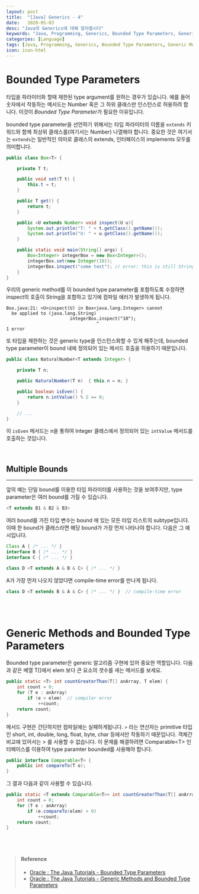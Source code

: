 ```yaml
---
layout: post
title:  "[Java] Generics - 4"
date:   2020-05-03
desc: "Java의 Generics에 대해 알아봅시다"
keywords: "Java, Programming, Generics, Bounded Type Parameters, Generic Methods and Bounded Type Parameters"
categories: [Language]
tags: [Java, Programming, Generics, Bounded Type Parameters, Generic Methods and Bounded Type Parameters]
icon: icon-html
---
```


# Bounded Type Parameters

타입을 파라미터화 할때 제한된 type argument를 원하는 경우가 있습니다. 예를 들어 숫자에서 작동하는 메서드는 Number 혹은 그 하위 클래스만 인스턴스로 허용하려 합니다. 이것이 *Bounded Type Parameter*가 필요한 이유입니다.

bounded type parameter을 선언하기 위해서는 타입 파라미터의 이름을 `extends` 키워드와 함께 최상위 클래스를(여기서는 Number) 나열해야 합니다. 중요한 것은 여기서는 `extends`는 일반적인 의미로 클래스의 extends, 인터페이스의 implements 모두를 의미합니다.

```java
public class Box<T> {

    private T t;          

    public void set(T t) {
        this.t = t;
    }

    public T get() {
        return t;
    }

    public <U extends Number> void inspect(U u){
        System.out.println("T: " + t.getClass().getName());
        System.out.println("U: " + u.getClass().getName());
    }

    public static void main(String[] args) {
        Box<Integer> integerBox = new Box<Integer>();
        integerBox.set(new Integer(10));
        integerBox.inspect("some text"); // error: this is still String!
    }
}
```

우리의  generic method를 이 bounded type parameter를 포함하도록 수정하면 inspect의 호출이 String을 포함하고 있기에 컴파일 에러가 발생하게 됩니다.

```
Box.java:21: <U>inspect(U) in Box<java.lang.Integer> cannot
  be applied to (java.lang.String)
                        integerBox.inspect("10");
                                  ^
1 error
```

또 타입을 제한하는 것은 generic type을 인스턴스화할 수 있게 해주는데, bounded type parameter이 bound 내에 정의되어 있는 메서드 호출을 허용하기 때문입니다.

```java
public class NaturalNumber<T extends Integer> {

    private T n;

    public NaturalNumber(T n)  { this.n = n; }

    public boolean isEven() {
        return n.intValue() % 2 == 0;
    }

    // ...
}
```

이 `isEven` 메서드는 n을 통하여 Integer 클래스에서 정의되어 있는  `intValue` 메서드를 호출하는 것입니다.

<br>

## Multiple Bounds

---

앞의 예는 단일 bound를 이용한 타입 파라미터를 사용하는 것을 보여주지만, type parameter은 여러 bound를 가질 수 있습니다.

```java
<T extends B1 & B2 & B3>
```

여러 bound를 가진 타입 변수는 bound 에 있는 모든 타입 리스트의 subtype입니다. 이때 한 bound가 클래스라면 해당 bound가 가장 먼저 나타나야 합니다. 다음은 그 예시입니다.

```java
Class A { /* ... */ }
interface B { /* ... */ }
interface C { /* ... */ }

class D <T extends A & B & C> { /* ... */ }
```

A가 가장 먼저 나오지 않았다면 compile-time error를 만나게 됩니다.

```java
class D <T extends B & A & C> { /* ... */ }  // compile-time error
```

<br>

<br>

# Generic Methods and Bounded Type Parameters

Bounded type parameter은 generic 알고리즘 구현에 있어 중요한 역할입니다. 다음과 같은 배열 T[]에서 elem 보다 큰 요소의 갯수를 세는 메서드를 보세요.

```java
public static <T> int countGreaterThan(T[] anArray, T elem) {
    int count = 0;
    for (T e : anArray)
        if (e > elem)  // compiler error
            ++count;
    return count;
}
```

메서드 구현은 간단하지만 컴파일에는 실패하게됩니다. `>` 라는 연산자는 primitive 타입인 short, int, double, long, float, byte, char 등에서만 작동하기 때문입니다. 객체간 비교에 있어서는 &gt; 를 사용할 수 없습니다. 이 문제를 해결하려면 Comparable&lt;T&gt; 인터페이스를 이용하여 type paramter bounded를 사용해야 합니다.

```java
public interface Comparable<T> {
    public int compareTo(T o);
}
```

그 결과 다음과 같이 사용할 수 있습니다.

```java
public static <T extends Comparable<T>> int countGreaterThan(T[] anArray, T elem) {
    int count = 0;
    for (T e : anArray)
        if (e.compareTo(elem) > 0)
            ++count;
    return count;
}
```

<br>

<br>

> #### Reference
>
> - [Oracle : The Java Tutorials - Bounded Type Parameters](https://docs.oracle.com/javase/tutorial/java/generics/bounded.html)
> - [Oracle : The Java Tutorials - Generic Methods and Bounded Type Parameters](https://docs.oracle.com/javase/tutorial/java/generics/boundedTypeParams.html)

